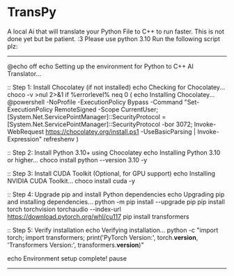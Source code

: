 # TransPy
A local Ai that will translate your Python File to C++ to run faster. This is not done yet but be patient. :3
Please use python 3.10
Run the following script plz: 

----------------------------------------------------------------------------------------------
@echo off
echo Setting up the environment for Python to C++ AI Translator...

:: Step 1: Install Chocolatey (if not installed)
echo Checking for Chocolatey...
choco -v >nul 2>&1
if %errorlevel% neq 0 (
    echo Installing Chocolatey...
    @powershell -NoProfile -ExecutionPolicy Bypass -Command "Set-ExecutionPolicy RemoteSigned -Scope CurrentUser; [System.Net.ServicePointManager]::SecurityProtocol = [System.Net.ServicePointManager]::SecurityProtocol -bor 3072; Invoke-WebRequest https://chocolatey.org/install.ps1 -UseBasicParsing | Invoke-Expression"
    refreshenv
)

:: Step 2: Install Python 3.10+ using Chocolatey
echo Installing Python 3.10 or higher...
choco install python --version 3.10 -y

:: Step 3: Install CUDA Toolkit (Optional, for GPU support)
echo Installing NVIDIA CUDA Toolkit...
choco install cuda -y

:: Step 4: Upgrade pip and install Python dependencies
echo Upgrading pip and installing dependencies...
python -m pip install --upgrade pip
pip install torch torchvision torchaudio --index-url https://download.pytorch.org/whl/cu117
pip install transformers

:: Step 5: Verify installation
echo Verifying installation...
python -c "import torch; import transformers; print('PyTorch Version:', torch.__version__, 'Transformers Version:', transformers.__version__)"

echo Environment setup complete!
pause

------------------------------------------------------------------------------------------


